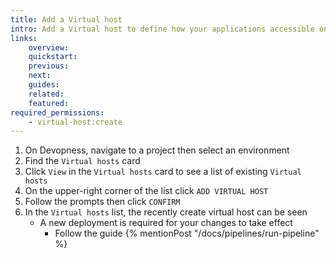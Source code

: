 ```yaml
---
title: Add a Virtual host
intro: Add a Virtual host to define how your applications accessible on the internet by IP address or domain name
links:
    overview:
    quickstart:
    previous:
    next:
    guides:
    related:
    featured:
required_permissions:
    - virtual-host:create
---
```


1. On Devopness, navigate to a project then select an environment
1. Find the `Virtual hosts` card
1. Click `View` in the `Virtual hosts` card to see a list of existing `Virtual hosts`
1. On the upper-right corner of the list click `ADD VIRTUAL HOST`
1. Follow the prompts then click `CONFIRM`
1. In the `Virtual hosts` list, the recently create virtual host can be seen
    - A new deployment is required for your changes to take effect
        - Follow the guide {% mentionPost "/docs/pipelines/run-pipeline" %}

